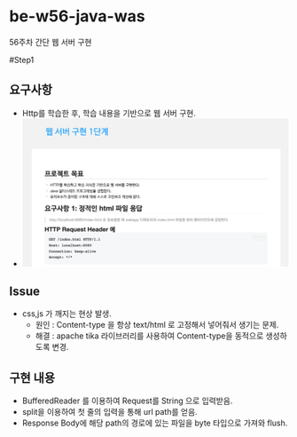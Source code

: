 # be-w56-java-was
56주차 간단 웹 서버 구현

#Step1
## 요구사항
- Http를 학습한 후, 학습 내용을 기반으로 웹 서버 구현.
- ![img.png](img.png)

## Issue
- css,js 가 깨지는 현상 발생.
    - 원인 : Content-type 을 항상 text/html 로 고정해서 넣어줘서 생기는 문제.
    - 해결 : apache tika 라이브러리를 사용하여 Content-type을 동적으로 생성하도록 변경.

## 구현 내용
- BufferedReader 를 이용하여 Request를 String 으로 입력받음.
- split을 이용하여 첫 줄의 입력을 통해 url path를 얻음.
- Response Body에 해당 path의 경로에 있는 파일을 byte 타입으로 가져와 flush.
 